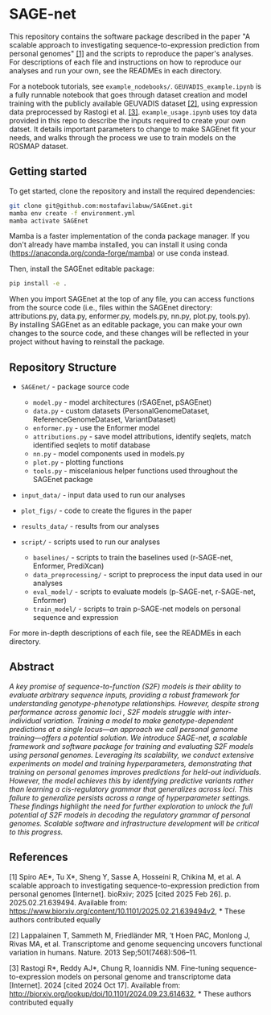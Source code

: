 # SAGE-net

This repository contains the software package described in the paper  "A scalable approach to investigating sequence-to-expression prediction from personal genomes" [[1]](#1) and the scripts to reproduce the paper's analyses.  
For descriptions of each file and instructions on how to reproduce our analyses and run your own, see the READMEs in each directory.    

For a notebook tutorials, see `example_nodebooks/`. `GEUVADIS_example.ipynb` is a fully runnable notebook that goes through dataset creation and model training with the publicly available GEUVADIS dataset [[2]](#2), using expression data preprocessed by Rastogi et al. [[3]](#3). `example_usage.ipynb` uses toy data provided in this repo to describe the inputs required to create your own datset. It details important parameters to change to make SAGEnet fit your needs, and walks through the process we use to train models on the ROSMAP dataset.  

## Getting started  
To get started, clone the repository and install the required dependencies:
```bash
git clone git@github.com:mostafavilabuw/SAGEnet.git
mamba env create -f environment.yml
mamba activate SAGEnet
```

Mamba is a faster implementation of the conda package manager. If you don't already have mamba installed, you can install it using conda (https://anaconda.org/conda-forge/mamba) or use conda instead. 

Then, install the SAGEnet editable package: 
```bash
pip install -e .
```

When you import SAGEnet at the top of any file, you can access functions from the source code (i.e., files within the SAGEnet directory: attributions.py, data.py, enformer.py, models.py, nn.py, plot.py, tools.py).      
By installing SAGEnet as an editable package, you can make your own changes to the source code, and these changes will be reflected in your project without having to reinstall the package.  

## Repository Structure 
- `SAGEnet/` - package source code 
  - `model.py` - model architectures (rSAGEnet, pSAGEnet)  
  - `data.py` - custom datasets (PersonalGenomeDataset, ReferenceGenomeDataset, VariantDataset)
  - `enformer.py` - use the Enformer model 
  - `attributions.py` - save model attributions, identify seqlets, match identified seqlets to motif database 
  - `nn.py` - model components used in models.py
  - `plot.py` - plotting functions
  - `tools.py` - miscelanious helper functions used throughout the SAGEnet package

- `input_data/` - input data used to run our analyses
- `plot_figs/` - code to create the figures in the paper
- `results_data/` - results from our analyses 
- `script/` - scripts used to run our analyses 
  - `baselines/` - scripts to train the baselines used (r-SAGE-net, Enformer, PrediXcan) 
  - `data_preprocessing/` - script to preprocess the input data used in our analyses 
  - `eval_model/` - scripts to evaluate models (p-SAGE-net, r-SAGE-net, Enformer)
  - `train_model/` - scripts to train p-SAGE-net models on personal sequence and expression 

For more in-depth descriptions of each file, see the READMEs in each directory. 

## Abstract

_A key promise of sequence-to-function (S2F) models is their ability to evaluate arbitrary sequence inputs, providing a robust framework for understanding genotype-phenotype relationships. However, despite strong performance across genomic loci , S2F models struggle with inter-individual variation. Training a model to make genotype-dependent predictions at a single locus—an approach we call personal genome training—offers a potential solution. We introduce SAGE-net, a scalable framework and software package for training and evaluating S2F models using personal genomes. Leveraging its scalability, we conduct extensive experiments on model and training hyperparameters, demonstrating that training on personal genomes improves predictions for held-out individuals. However, the model achieves this by identifying predictive variants rather than learning a cis-regulatory grammar that generalizes across loci. This failure to generalize persists across a range of hyperparameter settings. These findings highlight the need for further exploration to unlock the full potential of S2F models in decoding the regulatory grammar of personal genomes. Scalable software and infrastructure development will be critical to this progress._

## References

<a id="1">[1]</a> 
Spiro AE\*, Tu X\*, Sheng Y, Sasse A, Hosseini R, Chikina M, et al. A scalable approach to investigating sequence-to-expression prediction from personal genomes [Internet]. bioRxiv; 2025 [cited 2025 Feb 26]. p. 2025.02.21.639494. Available from: https://www.biorxiv.org/content/10.1101/2025.02.21.639494v2, \* These authors contributed equally

<a id="2">[2]</a>
Lappalainen T, Sammeth M, Friedländer MR, ‘t Hoen PAC, Monlong J, Rivas MA, et al. Transcriptome and genome sequencing uncovers functional variation in humans. Nature. 2013 Sep;501(7468):506–11. 

<a id="2">[3]</a>
Rastogi R\*, Reddy AJ\*, Chung R, Ioannidis NM. Fine-tuning sequence-to-expression models on personal genome and transcriptome data [Internet]. 2024 [cited 2024 Oct 17]. Available from: http://biorxiv.org/lookup/doi/10.1101/2024.09.23.614632, \* These authors contributed equally




